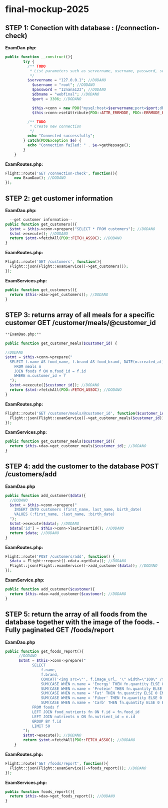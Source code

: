 # final-mockup-2025

## STEP 1: Conection with database : (/connection-check)

**ExamDao.php:**

```php
public function __construct(){
        try {
          /** TODO
           * List parameters such as servername, username, password, schema. Make sure to use appropriate port
           */
          $servername = "127.0.0.1"; //DODANO
            $username = "root"; //DODANO
            $password = "12nana123"; //DODANO
            $dbname = "webfinal"; //DODANO
            $port = 3306; //DODANO

            $this->conn = new PDO("mysql:host=$servername;port=$port;dbname=$dbname", $username, $password); //DODANO
            $this->conn->setAttribute(PDO::ATTR_ERRMODE, PDO::ERRMODE_EXCEPTION); //DODANO

          /** TODO
           * Create new connection
           */
          echo "Connected successfully";
        } catch(PDOException $e) {
          echo "Connection failed: " . $e->getMessage();
        }
    }
```


**ExamRoutes.php:**

```php
Flight::route('GET /connection-check', function(){
    new ExamDao(); //DODANO
});
```

## STEP 2: get customer information

**ExamDao.php:**

```php
  --get customer information--
public function get_customers(){
  $stmt = $this->conn->prepare("SELECT * FROM customers"); //DODANO
  $stmt->execute(); //DODANO
  return $stmt->fetchAll(PDO::FETCH_ASSOC); //DODANO
}
```

**ExamRoutes.php:**

```php
Flight::route('GET /customers', function(){
  Flight::json(Flight::examService()->get_customers());
});
```

**ExamServices.php:**

```php
public function get_customers(){
  return $this->dao->get_customers(); //DODANO
}
```

## STEP 3: returns array of all meals for a specific customer GET /customer/meals/@customer_id
```php
**ExamDao.php:**

public function get_customer_meals($customer_id) {

//DODANO
$stmt = $this->conn->prepare("
  SELECT f.name AS food_name, f.brand AS food_brand, DATE(m.created_at) AS meal_date 
    FROM meals m 
    JOIN foods f ON m.food_id = f.id
    WHERE m.customer_id = ?
  ");
  $stmt->execute([$customer_id]); //DODANO
  return $stmt->fetchAll(PDO::FETCH_ASSOC); //DODANO
}
```

**ExamRoutes.php:**
```php
Flight::route('GET /customer/meals/@customer_id', function($customer_id){
  Flight::json(Flight::examService()->get_customer_meals($customer_id)); //DODANO
});
```

**ExamServices.php:**
```php
public function get_customer_meals($customer_id){
  return $this->dao->get_customer_meals($customer_id); //DODANO
}
```

## STEP 4: add the customer to the database POST /customers/add

**ExamDao.php**
```php
public function add_customer($data){
  //DODANO
  $stmt = $this->conn->prepare("
    INSERT INTO customers (first_name, last_name, birth_date)
    VALUES (:first_name, :last_name, :birth_date)
  ");
  $stmt->execute($data); //DODANO
  $data['id'] = $this->conn->lastInsertId(); //DODANO
  return $data; //DODANO
}
```

**ExamRoutes.php:**
```php
Flight::route('POST /customers/add', function() {
  $data = Flight::request()->data->getData(); //DODANO
  Flight::json(Flight::examService()->add_customer($data)); //DODANO
});
```

**ExamService.php:**
```php
public function add_customer($customer){
  return $this->dao->add_customer($customer); //DODANO
}
```

## STEP 5: return the array of all foods from the database together with the image of the foods. - Fully paginated GET /foods/report

**ExamDao.php**
```php
public function get_foods_report(){
      //DODANO
      $stmt = $this->conn->prepare("
            SELECT 
                f.name,
                f.brand,
                CONCAT('<img src=\"', f.image_url, '\" width=\"100\" />') AS image,
                SUM(CASE WHEN n.name = 'Energy' THEN fn.quantity ELSE 0 END) AS energy,
                SUM(CASE WHEN n.name = 'Protein' THEN fn.quantity ELSE 0 END) AS protein,
                SUM(CASE WHEN n.name = 'Fat' THEN fn.quantity ELSE 0 END) AS fat,
                SUM(CASE WHEN n.name = 'Fiber' THEN fn.quantity ELSE 0 END) AS fiber,
                SUM(CASE WHEN n.name = 'Carb' THEN fn.quantity ELSE 0 END) AS carbs
            FROM foods f
            LEFT JOIN food_nutrients fn ON f.id = fn.food_id
            LEFT JOIN nutrients n ON fn.nutrient_id = n.id
            GROUP BY f.id
            LIMIT 50
        ");
        $stmt->execute(); //DODANO
        return $stmt->fetchAll(PDO::FETCH_ASSOC); //DODANO
    }
```

**ExamRoutes.php:**
```php
Flight::route('GET /foods/report', function(){
  Flight::json(Flight::examService()->foods_report()); //DODANO
});
```

**ExamServices.php:**
```php
public function foods_report(){
  return $this->dao->get_foods_report(); //DODANO
}
```

